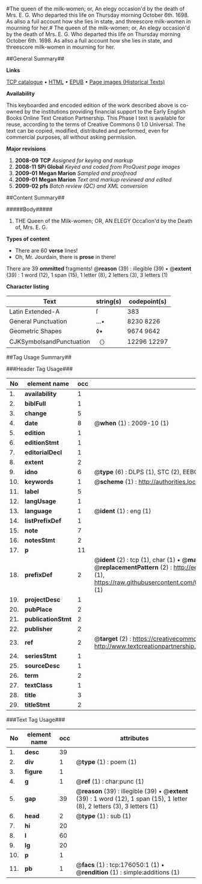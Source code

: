 #The queen of the milk-women; or, An elegy occasion'd by the death of Mrs. E. G. Who departed this life on Thursday morning October 6th. 1698. As allso a fuil account how she lies in state, and threescore milk-women in mourning for her.#
The queen of the milk-women; or, An elegy occasion'd by the death of Mrs. E. G. Who departed this life on Thursday morning October 6th. 1698. As allso a fuil account how she lies in state, and threescore milk-women in mourning for her.

##General Summary##

**Links**

[TCP catalogue](http://www.ota.ox.ac.uk/tcp/)  • 
[HTML](http://tei.it.ox.ac.uk/tcp/Texts-HTML/free/B04/B04965.html)  • 
[EPUB](http://tei.it.ox.ac.uk/tcp/Texts-EPUB/free/B04/B04965.epub) • 
[Page images (Historical Texts)](https://data.historicaltexts.jisc.ac.uk/view?pubId=eebo-52614865e&pageId=eebo-52614865e-176050-1)

**Availability**

This keyboarded and encoded edition of the
	       work described above is co-owned by the institutions
	       providing financial support to the Early English Books
	       Online Text Creation Partnership. This Phase I text is
	       available for reuse, according to the terms of Creative
	       Commons 0 1.0 Universal. The text can be copied,
	       modified, distributed and performed, even for
	       commercial purposes, all without asking permission.

**Major revisions**

1. __2008-09__ __TCP__ *Assigned for keying and markup*
1. __2008-11__ __SPi Global__ *Keyed and coded from ProQuest page images*
1. __2009-01__ __Megan Marion__ *Sampled and proofread*
1. __2009-01__ __Megan Marion__ *Text and markup reviewed and edited*
1. __2009-02__ __pfs__ *Batch review (QC) and XML conversion*

##Content Summary##

#####Body#####

1. THE Queen of the Milk-women; OR, AN ELEGY Occaſion'd by the Death of, Mrs. E. G.

**Types of content**

  * There are 60 **verse** lines!
  * Oh, Mr. Jourdain, there is **prose** in there!

There are 39 **ommitted** fragments! 
 @__reason__ (39) : illegible (39)  •  @__extent__ (39) : 1 word (12), 1 span (15), 1 letter (8), 2 letters (3), 3 letters (1)

**Character listing**


|Text|string(s)|codepoint(s)|
|---|---|---|
|Latin Extended-A|ſ|383|
|General Punctuation|…•|8230 8226|
|Geometric Shapes|◊▪|9674 9642|
|CJKSymbolsandPunctuation|〈〉|12296 12297|

##Tag Usage Summary##

###Header Tag Usage###

|No|element name|occ|attributes|
|---|---|---|---|
|1.|__availability__|1||
|2.|__biblFull__|1||
|3.|__change__|5||
|4.|__date__|8| @__when__ (1) : 2009-10 (1)|
|5.|__edition__|1||
|6.|__editionStmt__|1||
|7.|__editorialDecl__|1||
|8.|__extent__|2||
|9.|__idno__|6| @__type__ (6) : DLPS (1), STC (2), EEBO-CITATION (1), OCLC (1), VID (1)|
|10.|__keywords__|1| @__scheme__ (1) : http://authorities.loc.gov/ (1)|
|11.|__label__|5||
|12.|__langUsage__|1||
|13.|__language__|1| @__ident__ (1) : eng (1)|
|14.|__listPrefixDef__|1||
|15.|__note__|7||
|16.|__notesStmt__|2||
|17.|__p__|11||
|18.|__prefixDef__|2| @__ident__ (2) : tcp (1), char (1)  •  @__matchPattern__ (2) : ([0-9\-]+):([0-9IVX]+) (1), (.+) (1)  •  @__replacementPattern__ (2) : http://eebo.chadwyck.com/downloadtiff?vid=$1&page=$2 (1), https://raw.githubusercontent.com/textcreationpartnership/Texts/master/tcpchars.xml#$1 (1)|
|19.|__projectDesc__|1||
|20.|__pubPlace__|2||
|21.|__publicationStmt__|2||
|22.|__publisher__|2||
|23.|__ref__|2| @__target__ (2) : https://creativecommons.org/publicdomain/zero/1.0/ (1), http://www.textcreationpartnership.org/docs/. (1)|
|24.|__seriesStmt__|1||
|25.|__sourceDesc__|1||
|26.|__term__|2||
|27.|__textClass__|1||
|28.|__title__|3||
|29.|__titleStmt__|2||


###Text Tag Usage###

|No|element name|occ|attributes|
|---|---|---|---|
|1.|__desc__|39||
|2.|__div__|1| @__type__ (1) : poem (1)|
|3.|__figure__|1||
|4.|__g__|1| @__ref__ (1) : char:punc (1)|
|5.|__gap__|39| @__reason__ (39) : illegible (39)  •  @__extent__ (39) : 1 word (12), 1 span (15), 1 letter (8), 2 letters (3), 3 letters (1)|
|6.|__head__|2| @__type__ (1) : sub (1)|
|7.|__hi__|20||
|8.|__l__|60||
|9.|__lg__|20||
|10.|__p__|1||
|11.|__pb__|1| @__facs__ (1) : tcp:176050:1 (1)  •  @__rendition__ (1) : simple:additions (1)|
